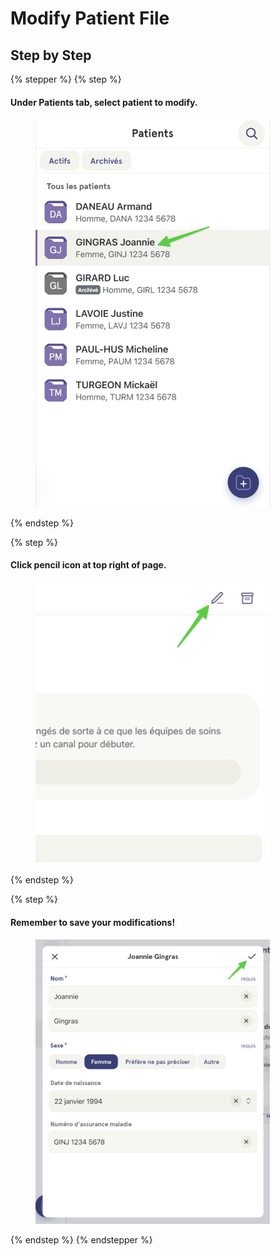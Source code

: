 # Modify Patient File

## Step by Step

{% stepper %}
{% step %}
#### Under Patients tab, select patient to modify.

<div align="left"><figure><img src="../../.gitbook/assets/Creer une nouvelle fiche patient - Step5.jpeg" alt="" width="375"><figcaption></figcaption></figure></div>
{% endstep %}

{% step %}
#### Click pencil icon at top right of page.

<div align="left"><figure><img src="../../.gitbook/assets/Creer une nouvelle fiche patient - Step6.jpeg" alt="" width="375"><figcaption></figcaption></figure></div>
{% endstep %}

{% step %}
#### Remember to save your modifications!

<div align="left"><figure><img src="../../.gitbook/assets/Creer une nouvelle fiche patient - Step7.jpeg" alt="" width="375"><figcaption></figcaption></figure></div>
{% endstep %}
{% endstepper %}
